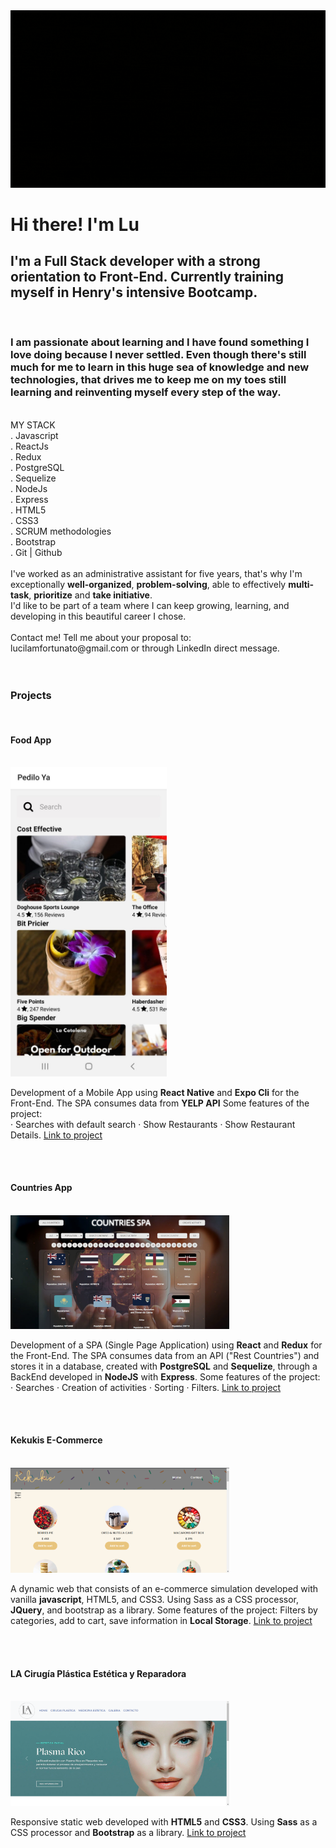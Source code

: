 
<img src="./assets/gifFullStackDev.gif">

<h1>Hi there! I'm Lu</h1>
<h2>I'm a Full Stack developer with a strong orientation to Front-End. Currently training myself in Henry's intensive Bootcamp.</h2>
</br>
<h3>I am passionate about learning and I have found something I love doing because I never settled. Even though there's still much for me to learn in this huge sea of knowledge and new technologies, that drives me to keep me on my toes still learning and reinventing myself every step of the way.</h3>
</br>
MY STACK </br>
. Javascript</br>
. ReactJs</br>
. Redux</br>
. PostgreSQL</br>
. Sequelize</br>
. NodeJs</br>
. Express</br>
. HTML5</br>
. CSS3</br>
. SCRUM methodologies</br>
. Bootstrap</br>
. Git | Github</br>
</br>
I've worked as an administrative assistant for five years, that's why I'm exceptionally <strong>well-organized</strong>, <strong>problem-solving</strong>, able to effectively <strong>multi-task</strong>, <strong>prioritize</strong> and <strong>take initiative</strong>.
</br>
I'd like to be part of a team where I can keep growing, learning, and developing in this beautiful career I chose.
</br>
</br>
Contact me!
Tell me about your proposal to: </br>lucilamfortunato@gmail.com or through LinkedIn direct message.</br>
</br>
</br>
<h3>Projects</h3></br>

<h4>Food App</h4>
</br>
<div style="column">
    <img src="./assets/foodApp1.jpeg" width="250px">
</div>
<p>Development of a Mobile App using <strong>React Native</strong>
and <strong>Expo Cli</strong> for the Front-End. The SPA consumes data from <strong>YELP API</strong>
Some features of the project:</br>
· Searches with default search · Show Restaurants · Show Restaurant Details. <span><a href="https://github.com/lmfortunato/foodMobileApp">Link to project</a></span></p>
</br>
</br>


<h4>Countries App</h4>
</br>
<img src="./assets/countries.png" width="350px">
<p>Development of a SPA (Single Page Application) using <strong>React</strong>
and <strong>Redux</strong> for the Front-End. The SPA consumes data from an
API ("Rest Countries") and stores it in a database, created with
<strong>PostgreSQL</strong> and <strong>Sequelize</strong>, through a BackEnd developed in
<strong>NodeJS</strong> with <strong>Express</strong>.
Some features of the project:</br>
· Searches · Creation of activities · Sorting · Filters. <span><a href="https://github.com/lmfortunato/PI-Countries">Link to project</a></span></p>
</br>
</br>
<h4>Kekukis E-Commerce</h4>
</br>
<img src="./assets/Kekukis.png" width="350px">
<p>A dynamic web that consists of an e-commerce simulation developed with vanilla <strong>javascript</strong>, HTML5, and CSS3. Using Sass as a CSS processor, <strong>JQuery</strong>, and bootstrap as a library.
Some features of the project:
Filters by categories, add to cart, save information in <strong>Local Storage</strong>. <span><a href="https://github.com/lmfortunato/Kekukis_Ecommerce">Link to project</a></span></p>
</br>
</br>
<h4>LA Cirugía Plástica Estética y Reparadora</h4>
</br>
<img src="./assets/LA.png" width="350px">
<p>Responsive static web developed with <strong>HTML5</strong> and <strong>CSS3</strong>. Using <strong>Sass</strong> as a CSS processor and <strong>Bootstrap</strong> as a library. <span><a href="https://github.com/lmfortunato/LA_CirugiaPlastica">Link to project</a></span></p>
